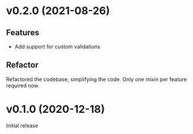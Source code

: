 # v0.2.0 (2021-08-26)

## Features

* Add support for custom validations

## Refactor

Refactored the codebase, simplifying the code. Only one mixin per feature
required now.


# v0.1.0 (2020-12-18)

Initial release
